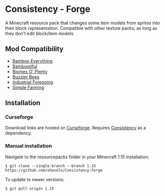 # Consistency - Forge
A Minecraft resource pack that changes some item models from sprites into their block representation. Compatible with other texture packs, as long as they don't edit block/item models.

## Mod Compatibility
- [Bamboo Everything](https://www.curseforge.com/minecraft/mc-mods/bamboo-everything-forge)
- [Bambootiful](https://www.curseforge.com/minecraft/mc-mods/bambootiful)
- [Biomes O' Plenty](https://www.curseforge.com/minecraft/mc-mods/biomes-o-plenty)
- [Buzzier Bees](https://www.curseforge.com/minecraft/mc-mods/buzzier-bees)
- [Industrial Foregoing](https://www.curseforge.com/minecraft/mc-mods/industrial-foregoing)
- [Simple Farming](https://www.curseforge.com/minecraft/mc-mods/simple-farming)

## Installation
### Curseforge
Download links are hosted on [Curseforge](https://www.curseforge.com/minecraft/texture-packs/consistency-forge). Requires [Consistency](https://www.curseforge.com/minecraft/texture-packs/consistency) as a dependency.
### Manual installation
Navigate to the resourcepacks folder in your Minecraft 1.15 installation:

```
$ git clone --single-branch --branch 1.15 https://github.com/shoveln/Consistency-Forge
```

To update to newer versions:

```
$ git pull origin 1.15
```
